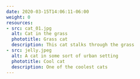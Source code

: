 ```yaml
---
date: 2020-03-15T14:06:11-06:00
weight: 0
resources:
- src: cat_01.jpg
  alt: Cat in the grass
  phototitle: Grass cat
  description: This cat stalks through the grass
- src: jelly.jpeg
  alt: A cat in some sort of urban setting
  phototitle: Cool cat
  description: One of the coolest cats
---
```


